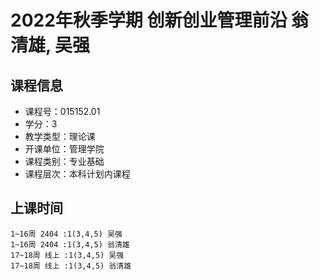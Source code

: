 # 2022年秋季学期 创新创业管理前沿 翁清雄, 吴强






## 课程信息

- 课程号：015152.01
- 学分：3
- 教学类型：理论课
- 开课单位：管理学院
- 课程类别：专业基础
- 课程层次：本科计划内课程

## 上课时间

```
1~16周 2404 :1(3,4,5) 吴强
1~16周 2404 :1(3,4,5) 翁清雄
17~18周 线上 :1(3,4,5) 吴强
17~18周 线上 :1(3,4,5) 翁清雄
```


